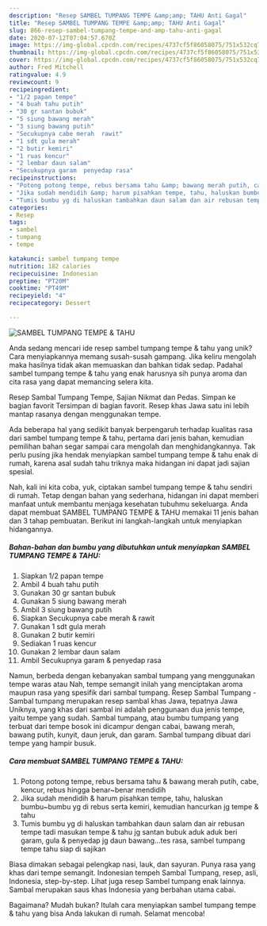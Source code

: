```yaml
---
description: "Resep SAMBEL TUMPANG TEMPE &amp;amp; TAHU Anti Gagal"
title: "Resep SAMBEL TUMPANG TEMPE &amp;amp; TAHU Anti Gagal"
slug: 866-resep-sambel-tumpang-tempe-and-amp-tahu-anti-gagal
date: 2020-07-12T07:04:57.670Z
image: https://img-global.cpcdn.com/recipes/4737cf5f86058075/751x532cq70/sambel-tumpang-tempe-tahu-foto-resep-utama.jpg
thumbnail: https://img-global.cpcdn.com/recipes/4737cf5f86058075/751x532cq70/sambel-tumpang-tempe-tahu-foto-resep-utama.jpg
cover: https://img-global.cpcdn.com/recipes/4737cf5f86058075/751x532cq70/sambel-tumpang-tempe-tahu-foto-resep-utama.jpg
author: Fred Mitchell
ratingvalue: 4.9
reviewcount: 9
recipeingredient:
- "1/2 papan tempe"
- "4 buah tahu putih"
- "30 gr santan bubuk"
- "5 siung bawang merah"
- "3 siung bawang putih"
- "Secukupnya cabe merah  rawit"
- "1 sdt gula merah"
- "2 butir kemiri"
- "1 ruas kencur"
- "2 lembar daun salam"
- "Secukupnya garam  penyedap rasa"
recipeinstructions:
- "Potong potong tempe, rebus bersama tahu &amp; bawang merah putih, cabe, kencur, rebus hingga benar~benar mendidih"
- "Jika sudah mendidih &amp; harum pisahkan tempe, tahu, haluskan bumbu~bumbu yg di rebus serta kemiri, kemudian hancurkan jg tempe &amp; tahu"
- "Tumis bumbu yg di haluskan tambahkan daun salam dan air rebusan tempe tadi masukan tempe &amp; tahu jg santan bubuk aduk aduk beri garam, gula &amp; penyedap jg daun bawang...tes rasa, sambel tumpang tempe tahu siap di sajikan"
categories:
- Resep
tags:
- sambel
- tumpang
- tempe

katakunci: sambel tumpang tempe 
nutrition: 182 calories
recipecuisine: Indonesian
preptime: "PT20M"
cooktime: "PT49M"
recipeyield: "4"
recipecategory: Dessert

---
```



![SAMBEL TUMPANG TEMPE &amp; TAHU](https://img-global.cpcdn.com/recipes/4737cf5f86058075/751x532cq70/sambel-tumpang-tempe-tahu-foto-resep-utama.jpg)

Anda sedang mencari ide resep sambel tumpang tempe &amp; tahu yang unik? Cara menyiapkannya memang susah-susah gampang. Jika keliru mengolah maka hasilnya tidak akan memuaskan dan bahkan tidak sedap. Padahal sambel tumpang tempe &amp; tahu yang enak harusnya sih punya aroma dan cita rasa yang dapat memancing selera kita.

Resep Sambal Tumpang Tempe, Sajian Nikmat dan Pedas. Simpan ke bagian favorit Tersimpan di bagian favorit. Resep khas Jawa satu ini lebih mantap rasanya dengan menggunakan tempe.

Ada beberapa hal yang sedikit banyak berpengaruh terhadap kualitas rasa dari sambel tumpang tempe &amp; tahu, pertama dari jenis bahan, kemudian pemilihan bahan segar sampai cara mengolah dan menghidangkannya. Tak perlu pusing jika hendak menyiapkan sambel tumpang tempe &amp; tahu enak di rumah, karena asal sudah tahu triknya maka hidangan ini dapat jadi sajian spesial.


Nah, kali ini kita coba, yuk, ciptakan sambel tumpang tempe &amp; tahu sendiri di rumah. Tetap dengan bahan yang sederhana, hidangan ini dapat memberi manfaat untuk membantu menjaga kesehatan tubuhmu sekeluarga. Anda dapat membuat SAMBEL TUMPANG TEMPE &amp; TAHU memakai 11 jenis bahan dan 3 tahap pembuatan. Berikut ini langkah-langkah untuk menyiapkan hidangannya.

<!--inarticleads1-->

##### Bahan-bahan dan bumbu yang dibutuhkan untuk menyiapkan SAMBEL TUMPANG TEMPE &amp; TAHU:

1. Siapkan 1/2 papan tempe
1. Ambil 4 buah tahu putih
1. Gunakan 30 gr santan bubuk
1. Gunakan 5 siung bawang merah
1. Ambil 3 siung bawang putih
1. Siapkan Secukupnya cabe merah &amp; rawit
1. Gunakan 1 sdt gula merah
1. Gunakan 2 butir kemiri
1. Sediakan 1 ruas kencur
1. Gunakan 2 lembar daun salam
1. Ambil Secukupnya garam &amp; penyedap rasa


Namun, berbeda dengan kebanyakan sambal tumpang yang menggunakan tempe waras atau Nah, tempe semangit inilah yang menciptakan aroma maupun rasa yang spesifik dari sambal tumpang. Resep Sambal Tumpang - Sambal tumpang merupakan resep sambal khas Jawa, tepatnya Jawa Uniknya, yang khas dari sambal ini adalah penggunaan dua jenis tempe, yaitu tempe yang sudah. Sambal tumpang, atau bumbu tumpang yang terbuat dari tempe bosok ini dicampur dengan cabai, bawang merah, bawang putih, kunyit, daun jeruk, dan garam. Sambal tumpang dibuat dari tempe yang hampir busuk. 

<!--inarticleads2-->

##### Cara membuat SAMBEL TUMPANG TEMPE &amp; TAHU:

1. Potong potong tempe, rebus bersama tahu &amp; bawang merah putih, cabe, kencur, rebus hingga benar~benar mendidih
1. Jika sudah mendidih &amp; harum pisahkan tempe, tahu, haluskan bumbu~bumbu yg di rebus serta kemiri, kemudian hancurkan jg tempe &amp; tahu
1. Tumis bumbu yg di haluskan tambahkan daun salam dan air rebusan tempe tadi masukan tempe &amp; tahu jg santan bubuk aduk aduk beri garam, gula &amp; penyedap jg daun bawang...tes rasa, sambel tumpang tempe tahu siap di sajikan


Biasa dimakan sebagai pelengkap nasi, lauk, dan sayuran. Punya rasa yang khas dari tempe semangit. Indonesian tempeh Sambal Tumpang, resep, asli, Indonesia, step-by-step. Lihat juga resep Sambel tumpang enak lainnya. Sambal merupakan saus khas Indonesia yang berbahan utama cabai. 

Bagaimana? Mudah bukan? Itulah cara menyiapkan sambel tumpang tempe &amp; tahu yang bisa Anda lakukan di rumah. Selamat mencoba!

